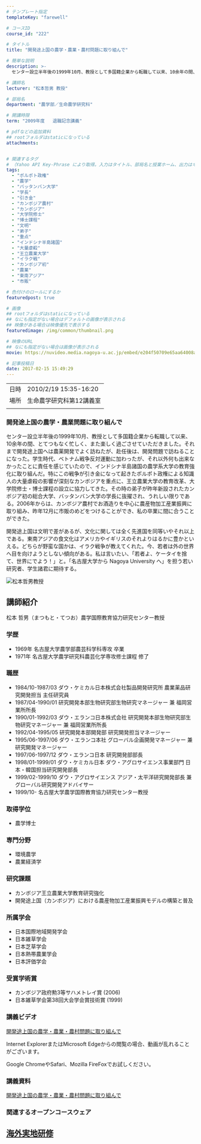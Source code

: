 ```yaml
---
# テンプレート指定
templateKey: "farewell"

# コースID
course_id: "222"

# タイトル
title: "開発途上国の農学・農業・農村問題に取り組んで"

# 簡単な説明
description: >-
  センター設立半年後の1999年10月、教授として多国籍企業から転職して以来、10余年の間、とてつもなく忙しく、また楽しく過ごさせていただきました。それまで開発途上国へは農薬開発でよく訪ねたが、赴任後は、開発問題で訪ねることになった。学生時代、ベトナム戦争反対運動に加わったが、それ以外何も出来なかったことに責任を感じていたので、インドシナ半島諸国の農学系大学の教育強化に取り組んだ。特にこの戦争が ....

# 講師名
lecturer: "松本哲男 教授"

# 部局名
department: "農学部／生命農学研究科"

# 開講時限
term: "2009年度	退職記念講義"

# pdfなどの追加資料
## rootフォルダはstaticになっている
attachments:


# 関連するタグ
# （Yahoo API Key-Phrase により取得。入力はタイトル、部局名と授業ホーム、出力はキーフレーズ（tags））
tags:
  - "ポルポト政権"
  - "農学"
  - "バッタンバン大学"
  - "学長"
  - "引き金"
  - "カンボジア農村"
  - "カンボジア"
  - "大学院修士"
  - "博士課程"
  - "文明"
  - "弟子"
  - "重点"
  - "インドシナ半島諸国"
  - "大量虐殺"
  - "王立農業大学"
  - "イラク戦"
  - "カンボジア初"
  - "農業"
  - "東南アジア"
  - "市販"

# 色付けのロールにするか
featuredpost: true

# 画像
## rootフォルダはstaticになっている
## なにも指定がない場合はデフォルトの画像が表示される
## 映像がある場合は映像優先で表示する
featuredimage: /img/common/thumbnail.png

# 映像のURL
## なにも指定がない場合は画像が表示される
movie: https://nuvideo.media.nagoya-u.ac.jp/embed/e204f50709e65aa64008ac2c729a58d3135030dd

# 記事投稿日
date: 2017-02-15 15:49:29
---
```


|   |   |
|---|---|
| 日時 | 2010/2/19  15:35-16:20 |
| 場所 | 生命農学研究科第12講義室 |
|   |   |


### 開発途上国の農学・農業問題に取り組んで

センター設立半年後の1999年10月、教授として多国籍企業から転職して以来、10余年の間、とてつもなく忙しく、また楽しく過ごさせていただきました。それまで開発途上国へは農薬開発でよく訪ねたが、赴任後は、開発問題で訪ねることになった。学生時代、ベトナム戦争反対運動に加わったが、それ以外何も出来なかったことに責任を感じていたので、インドシナ半島諸国の農学系大学の教育強化に取り組んだ。特にこの戦争が引き金になって起きたポルポト政権による知識人の大量虐殺の影響が深刻なカンボジアを重点に、王立農業大学の教育改革、大学院修士・博士課程の設立に協力してきた。その時の弟子が昨年新設されたカンボジア初の総合大学、バッタンバン大学の学長に抜擢され、うれしい限りである。2006年からは、カンボジア農村でお酒造りを中心に農産物加工産業振興に取り組み、昨年12月に市販のめどをつけることができ、私の卒業に間に合うことができた。

開発途上国は文明で差があるが、文化に関しては全く先進国を同等いやそれ以上である。東南アジアの食文化はアメリカやイギリスのそれよりはるかに豊かといえる。どちらが野蛮な国かは、イラク戦争が教えてくれた。今、若者は外の世界へ目を向けようとしない傾向がある。私は言いたい、「若者よ、ケータイを捨て、世界にでよう！」と。「名古屋大学から Nagoya University へ」を担う若い研究者、学生諸君に期待する。


![松本哲男教授](https://ocw.nagoya-u.jp/files/222/s_tmatsumoto.jpg) 

## 講師紹介

松本 哲男（まつもと・てつお）農学国際教育協力研究センター教授

### 学歴

* 1969年 名古屋大学農学部農芸科学科専攻 卒業
* 1971年 名古屋大学農学研究科農芸化学専攻修士課程 修了

### 職歴

* 1984/10-1987/03 ダウ・ケミカル日本株式会社製品開発研究所 農業薬品研究開発担当 主任研究員
* 1987/04-1990/01 研究開発本部生物研究部生物研究マネージャー 兼 福岡営業所所長
* 1990/01-1992/03 ダウ・エランコ日本株式会社 研究開発本部生物研究部生物研究マネージャー 兼 福岡営業所所長
* 1992/04-1995/05 研究開発本部開発部 研究開発担当マネージャー
* 1995/06-1997/06 ダウ・エランコ本社 グローバル企画開発マネージャー 兼 研究開発マネージャー
* 1997/06-1997/12 ダウ・エランコ日本 研究開発部部長
* 1998/01-1999/01 ダウ・ケミカル日本 ダウ・アグロサイエンス事業部門 日本・韓国担当研究開発部長
* 1999/02-1999/10 ダウ・アグロサイエンス アジア・太平洋研究開発部長 兼 グローバル研究開発アドバイサー
* 1999/10- 名古屋大学農学国際教育協力研究センター教授

### 取得学位

* 農学博士

### 専門分野

* 環境農学
* 農業経済学

### 研究課題

* カンボジア王立農業大学教育研究強化
* 開発途上国（カンボジア）における農産物加工産業振興モデルの構築と普及

### 所属学会

* 日本国際地域開発学会
* 日本雑草学会
* 日本芝草学会
* 日本熱帯農業学会
* 日本評価学会

### 受賞学術賞

* カンボジア政府勲3等サハメトレイ賞 (2006)
* 日本雑草学会第38回大会学会賞技術賞 (1999)


### 講義ビデオ

<a href="https://nuvideo.media.nagoya-u.ac.jp/embed/583c1e724b9a7f4228e4425f99cd68e9f3f0940a" target="blank">開発途上国の農学・農業・農村問題に取り組んで</a>


Internet ExplorerまたはMicrosoft Edgeからの閲覧の場合、動画が乱れることがございます。

Google ChromeやSafari、Mozilla FireFoxでお試しください。

### 講義資料

[開発途上国の農学・農業・農村問題に取り組んで](https://ocw.nagoya-u.jp/files/222/ppt_matsumoto.pdf) 

### 関連するオープンコースウェア

[海外実地研修](./index.php?lang=ja&mode=c&id=154&page_type=index)
-----